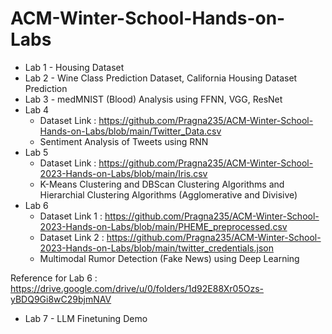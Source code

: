 # ACM-Winter-School-Hands-on-Labs
* Lab 1 - Housing Dataset
* Lab 2 - Wine Class Prediction Dataset, California Housing Dataset Prediction
* Lab 3 - medMNIST (Blood) Analysis using FFNN, VGG, ResNet
* Lab 4
   * Dataset Link : https://github.com/Pragna235/ACM-Winter-School-Hands-on-Labs/blob/main/Twitter_Data.csv
   * Sentiment Analysis of Tweets using RNN
* Lab 5
  * Dataset Link : https://github.com/Pragna235/ACM-Winter-School-2023-Hands-on-Labs/blob/main/Iris.csv
  * K-Means Clustering and DBScan Clustering Algorithms and Hierarchial Clustering Algorithms (Agglomerative and Divisive)
* Lab 6
  * Dataset Link 1 : https://github.com/Pragna235/ACM-Winter-School-2023-Hands-on-Labs/blob/main/PHEME_preprocessed.csv
  * Dataset Link 2 : https://github.com/Pragna235/ACM-Winter-School-2023-Hands-on-Labs/blob/main/twitter_credentials.json
  * Multimodal Rumor Detection (Fake News) using Deep Learning

Reference for Lab 6 : https://drive.google.com/drive/u/0/folders/1d92E88Xr05Ozs-yBDQ9Gi8wC29bjmNAV
* Lab 7 - LLM Finetuning Demo
